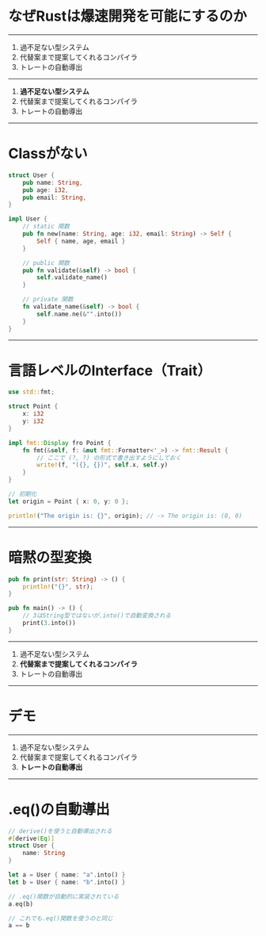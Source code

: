 # なぜRustは爆速開発を可能にするのか

---

1. 過不足ない型システム
2. 代替案まで提案してくれるコンパイラ
3. トレートの自動導出

---

1. **過不足ない型システム**
2. 代替案まで提案してくれるコンパイラ
3. トレートの自動導出

---

# Classがない

```rust
struct User {
    pub name: String,
    pub age: i32,
    pub email: String,
}

impl User {
    // static 関数
    pub fn new(name: String, age: i32, email: String) -> Self {
        Self { name, age, email }
    }

    // public 関数
    pub fn validate(&self) -> bool {
        self.validate_name()
    }

    // private 関数
    fn validate_name(&self) -> bool {
        self.name.ne(&"".into())
    }
}
```

---

# 言語レベルのInterface（Trait）

```rust
use std::fmt;

struct Point {
    x: i32
    y: i32
}

impl fmt::Display fro Point {
    fn fmt(&self, f: &mut fmt::Formatter<'_>) -> fmt::Result {
        // ここで (?, ?) の形式で書き出すようにしておく
        write!(f, "({}, {})", self.x, self.y)
    }
}

// 初期化
let origin = Point { x: 0, y: 0 };

println!("The origin is: {}", origin); // -> The origin is: (0, 0)
```

---

# 暗黙の型変換

```rust
pub fn print(str: String) -> () {
    println!("{}", str);
}

pub fn main() -> () {
    // 3はString型ではないが.into()で自動変換される
    print(3.into())
}
```

---

1. 過不足ない型システム
2. **代替案まで提案してくれるコンパイラ**
3. トレートの自動導出

---

# デモ

---

1. 過不足ない型システム
2. 代替案まで提案してくれるコンパイラ
3. **トレートの自動導出**

---

# .eq()の自動導出

```rust
// derive()を使うと自動導出される
#[derive(Eq)]
struct User {
    name: String
}

let a = User { name: "a".into() }
let b = User { name: "b".into() }

// .eq()関数が自動的に実装されている
a.eq(b)

// これでも.eq()関数を使うのと同じ
a == b
```
